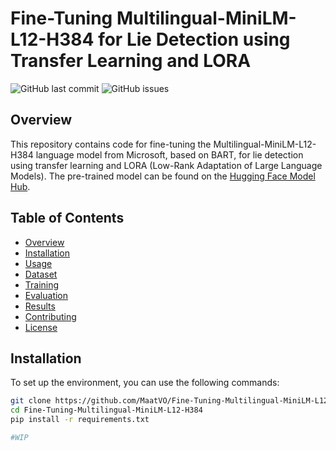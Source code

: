 # Fine-Tuning Multilingual-MiniLM-L12-H384 for Lie Detection using Transfer Learning and LORA

![GitHub last commit](https://img.shields.io/github/last-commit/MaatVO/Fine-Tuning-Multilingual-MiniLM-L12-H384)
![GitHub issues](https://img.shields.io/github/issues/MaatVO/Fine-Tuning-Multilingual-MiniLM-L12-H384)

## Overview

This repository contains code for fine-tuning the Multilingual-MiniLM-L12-H384 language model from Microsoft, based on BART, for lie detection using transfer learning and LORA (Low-Rank Adaptation of Large Language Models). The pre-trained model can be found on the [Hugging Face Model Hub](https://huggingface.co/microsoft/Multilingual-MiniLM-L12-H384).

## Table of Contents

- [Overview](#overview)
- [Installation](#installation)
- [Usage](#usage)
- [Dataset](#dataset)
- [Training](#training)
- [Evaluation](#evaluation)
- [Results](#results)
- [Contributing](#contributing)
- [License](#license)

## Installation

To set up the environment, you can use the following commands:

```bash
git clone https://github.com/MaatVO/Fine-Tuning-Multilingual-MiniLM-L12-H384.git
cd Fine-Tuning-Multilingual-MiniLM-L12-H384
pip install -r requirements.txt

#WIP
